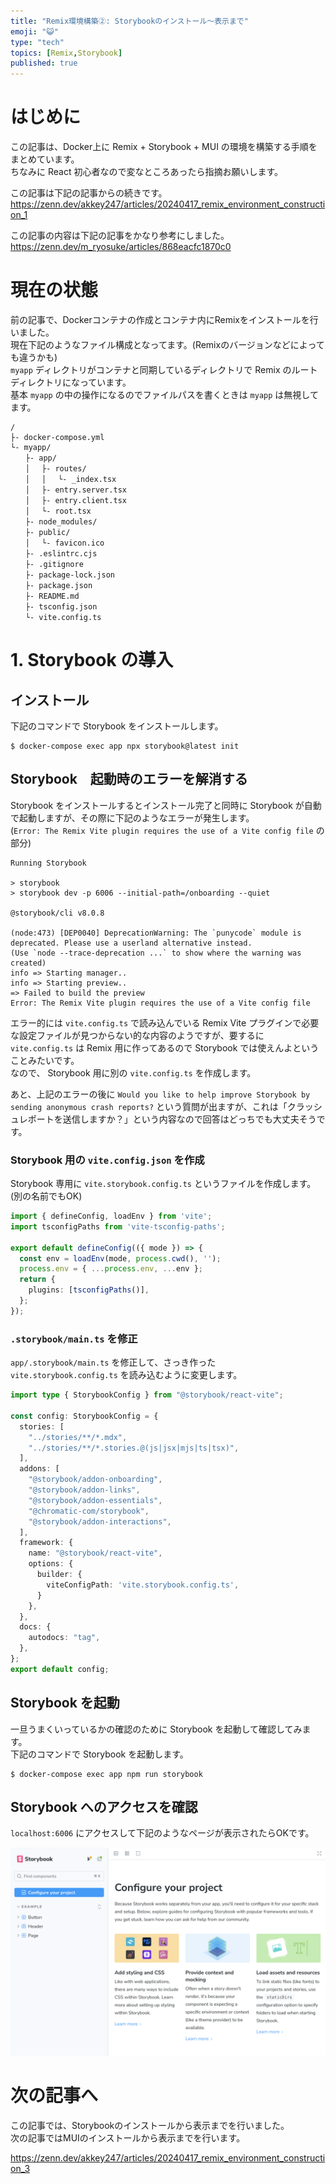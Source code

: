 ```yaml
---
title: "Remix環境構築②: Storybookのインストール～表示まで"
emoji: "😺"
type: "tech"
topics: [Remix,Storybook]
published: true
---
```


# はじめに

この記事は、Docker上に Remix + Storybook + MUI の環境を構築する手順をまとめています。  
ちなみに React 初心者なので変なところあったら指摘お願いします。  

この記事は下記の記事からの続きです。  
https://zenn.dev/akkey247/articles/20240417_remix_environment_construction_1

この記事の内容は下記の記事をかなり参考にしました。  
https://zenn.dev/m_ryosuke/articles/868eacfc1870c0

# 現在の状態

前の記事で、Dockerコンテナの作成とコンテナ内にRemixをインストールを行いました。  
現在下記のようなファイル構成となってます。(Remixのバージョンなどによっても違うかも)  
`myapp` ディレクトリがコンテナと同期しているディレクトリで Remix のルートディレクトリになっています。  
基本 `myapp` の中の操作になるのでファイルパスを書くときは `myapp` は無視してます。  

```
/
├- docker-compose.yml
└- myapp/
　　├- app/
　　│ 　├- routes/
　　│ 　│ 　└- _index.tsx
　　│ 　├- entry.server.tsx
　　│ 　├- entry.client.tsx
　　│ 　└- root.tsx
　　├- node_modules/
　　├- public/
　　│ 　└- favicon.ico
　　├- .eslintrc.cjs
　　├- .gitignore
　　├- package-lock.json
　　├- package.json
　　├- README.md
　　├- tsconfig.json
　　└- vite.config.ts
```

# 1. Storybook の導入

## インストール

下記のコマンドで Storybook をインストールします。  

```
$ docker-compose exec app npx storybook@latest init
```

## Storybook　起動時のエラーを解消する

Storybook をインストールするとインストール完了と同時に Storybook が自動で起動しますが、その際に下記のようなエラーが発生します。  
(`Error: The Remix Vite plugin requires the use of a Vite config file` の部分)  

```
Running Storybook

> storybook
> storybook dev -p 6006 --initial-path=/onboarding --quiet

@storybook/cli v8.0.8

(node:473) [DEP0040] DeprecationWarning: The `punycode` module is deprecated. Please use a userland alternative instead.
(Use `node --trace-deprecation ...` to show where the warning was created)
info => Starting manager..
info => Starting preview..
=> Failed to build the preview
Error: The Remix Vite plugin requires the use of a Vite config file
```

エラー的には `vite.config.ts` で読み込んでいる Remix Vite プラグインで必要な設定ファイルが見つからない的な内容のようですが、要するに `vite.config.ts` は Remix 用に作ってあるので Storybook では使えんよということみたいです。  
なので、 Storybook 用に別の `vite.config.ts` を作成します。  

あと、上記のエラーの後に `Would you like to help improve Storybook by sending anonymous crash reports?` という質問が出ますが、これは「クラッシュレポートを送信しますか？」という内容なので回答はどっちでも大丈夫そうです。  

### Storybook 用の `vite.config.json` を作成

Storybook 専用に `vite.storybook.config.ts` というファイルを作成します。(別の名前でもOK)  

```ts:vite.storybook.config.ts
import { defineConfig, loadEnv } from 'vite';
import tsconfigPaths from 'vite-tsconfig-paths';

export default defineConfig(({ mode }) => {
  const env = loadEnv(mode, process.cwd(), '');
  process.env = { ...process.env, ...env };
  return {
    plugins: [tsconfigPaths()],
  };
});
```

### `.storybook/main.ts` を修正

`app/.storybook/main.ts` を修正して、さっき作った `vite.storybook.config.ts` を読み込むように変更します。  

```ts:app/.storybook/main.ts
import type { StorybookConfig } from "@storybook/react-vite";

const config: StorybookConfig = {
  stories: [
    "../stories/**/*.mdx",
    "../stories/**/*.stories.@(js|jsx|mjs|ts|tsx)",
  ],
  addons: [
    "@storybook/addon-onboarding",
    "@storybook/addon-links",
    "@storybook/addon-essentials",
    "@chromatic-com/storybook",
    "@storybook/addon-interactions",
  ],
  framework: {
    name: "@storybook/react-vite",
    options: {
      builder: {
        viteConfigPath: 'vite.storybook.config.ts',
      }
    },
  },
  docs: {
    autodocs: "tag",
  },
};
export default config;
```

## Storybook を起動

一旦うまくいっているかの確認のために Storybook を起動して確認してみます。  
下記のコマンドで Storybook を起動します。  

```
$ docker-compose exec app npm run storybook
```

## Storybook へのアクセスを確認

`localhost:6006` にアクセスして下記のようなページが表示されたらOKです。  

![](/images/20240417_remix_environment_construction_2__image1.png)

# 次の記事へ

この記事では、Storybookのインストールから表示までを行いました。  
次の記事ではMUIのインストールから表示までを行います。  

https://zenn.dev/akkey247/articles/20240417_remix_environment_construction_3